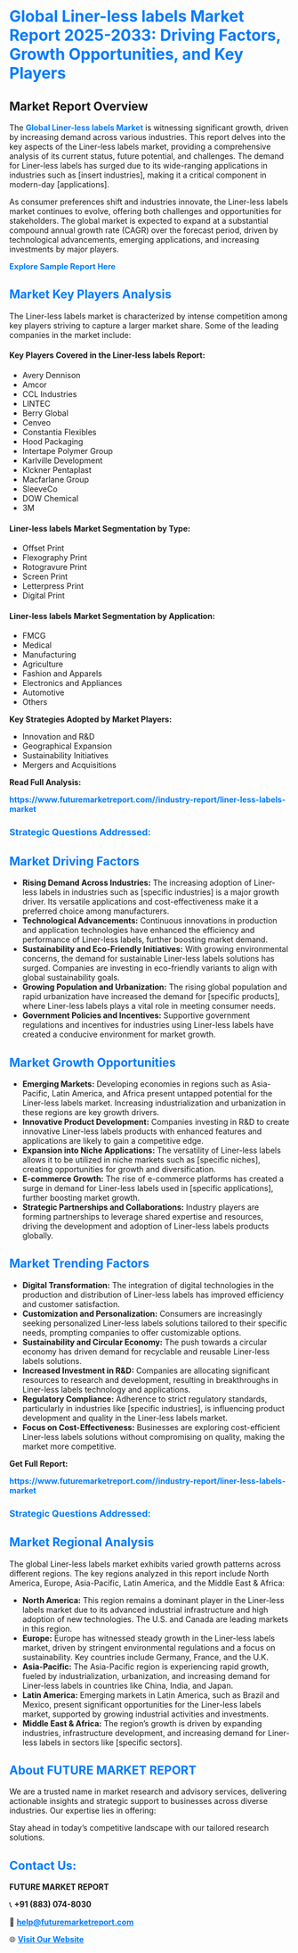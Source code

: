 <h1 style="color: #007BFF;">Global Liner-less labels Market Report 2025-2033: Driving Factors, Growth Opportunities, and Key Players</h1>

<section id="overview">
<h2>Market Report Overview</h2>
<p>The <a href="https://www.futuremarketreport.com//industry-report/liner-less-labels-market" style="color: #007BFF; text-decoration: none;"><strong>Global Liner-less labels Market</strong></a> is witnessing significant growth, driven by increasing demand across various industries. This report delves into the key aspects of the Liner-less labels market, providing a comprehensive analysis of its current status, future potential, and challenges. The demand for Liner-less labels has surged due to its wide-ranging applications in industries such as [insert industries], making it a critical component in modern-day [applications].</p>
<p>As consumer preferences shift and industries innovate, the Liner-less labels market continues to evolve, offering both challenges and opportunities for stakeholders. The global market is expected to expand at a substantial compound annual growth rate (CAGR) over the forecast period, driven by technological advancements, emerging applications, and increasing investments by major players.</p>
</section>

<section id="overview">
<p><a href="https://www.futuremarketreport.com//request-sample/reportId=55639" style="color: #007BFF; text-decoration: none;"><strong>Explore Sample Report Here</strong></a></p>
</section>

<section id="key-players">
<h2 style="color: #007BFF;">Market Key Players Analysis</h2>
<p>The Liner-less labels market is characterized by intense competition among key players striving to capture a larger market share. Some of the leading companies in the market include:</p>
<h4>Key Players Covered in the Liner-less labels Report:</h4>
<ul><li>Avery Dennison</li><li>Amcor</li><li>CCL Industries</li><li>LINTEC</li><li>Berry Global</li><li>Cenveo</li><li>Constantia Flexibles</li><li>Hood Packaging</li><li>Intertape Polymer Group</li><li>Karlville Development</li><li>Klckner Pentaplast</li><li>Macfarlane Group</li><li>SleeveCo</li><li>DOW Chemical</li><li>3M</li></ul>
<h4>Liner-less labels Market Segmentation by Type:</h4>
<ul><li>Offset Print</li><li>Flexography Print</li><li>Rotogravure Print</li><li>Screen Print</li><li>Letterpress Print</li><li>Digital Print</li></ul>

<h4>Liner-less labels Market Segmentation by Application:</h4>
<ul><li>FMCG</li><li>Medical</li><li>Manufacturing</li><li>Agriculture</li><li>Fashion and Apparels</li><li>Electronics and Appliances</li><li>Automotive</li><li>Others</li></ul>
<p><strong>Key Strategies Adopted by Market Players:</strong></p>
<ul>
<li>Innovation and R&D</li>
<li>Geographical Expansion</li>
<li>Sustainability Initiatives</li>
<li>Mergers and Acquisitions</li>
</ul>
</section>

<section>
<p><strong>Read Full Analysis: </strong></p><a href="https://www.futuremarketreport.com//industry-report/liner-less-labels-market" style="color: #007BFF; text-decoration: none;"><strong>https://www.futuremarketreport.com//industry-report/liner-less-labels-market</strong></a>
<h3 style="color: #007BFF;">Strategic Questions Addressed:</h3>
</section>

<section id="driving-factors">
<h2 style="color: #007BFF;">Market Driving Factors</h2>
<ul>
<li><strong>Rising Demand Across Industries:</strong> The increasing adoption of Liner-less labels in industries such as [specific industries] is a major growth driver. Its versatile applications and cost-effectiveness make it a preferred choice among manufacturers.</li>
<li><strong>Technological Advancements:</strong> Continuous innovations in production and application technologies have enhanced the efficiency and performance of Liner-less labels, further boosting market demand.</li>
<li><strong>Sustainability and Eco-Friendly Initiatives:</strong> With growing environmental concerns, the demand for sustainable Liner-less labels solutions has surged. Companies are investing in eco-friendly variants to align with global sustainability goals.</li>
<li><strong>Growing Population and Urbanization:</strong> The rising global population and rapid urbanization have increased the demand for [specific products], where Liner-less labels plays a vital role in meeting consumer needs.</li>
<li><strong>Government Policies and Incentives:</strong> Supportive government regulations and incentives for industries using Liner-less labels have created a conducive environment for market growth.</li>
</ul>
</section>

<section id="growth-opportunities">
<h2 style="color: #007BFF;">Market Growth Opportunities</h2>
<ul>
<li><strong>Emerging Markets:</strong> Developing economies in regions such as Asia-Pacific, Latin America, and Africa present untapped potential for the Liner-less labels market. Increasing industrialization and urbanization in these regions are key growth drivers.</li>
<li><strong>Innovative Product Development:</strong> Companies investing in R&D to create innovative Liner-less labels products with enhanced features and applications are likely to gain a competitive edge.</li>
<li><strong>Expansion into Niche Applications:</strong> The versatility of Liner-less labels allows it to be utilized in niche markets such as [specific niches], creating opportunities for growth and diversification.</li>
<li><strong>E-commerce Growth:</strong> The rise of e-commerce platforms has created a surge in demand for Liner-less labels used in [specific applications], further boosting market growth.</li>
<li><strong>Strategic Partnerships and Collaborations:</strong> Industry players are forming partnerships to leverage shared expertise and resources, driving the development and adoption of Liner-less labels products globally.</li>
</ul>
</section>

<section id="trending-factors">
<h2 style="color: #007BFF;">Market Trending Factors</h2>
<ul>
<li><strong>Digital Transformation:</strong> The integration of digital technologies in the production and distribution of Liner-less labels has improved efficiency and customer satisfaction.</li>
<li><strong>Customization and Personalization:</strong> Consumers are increasingly seeking personalized Liner-less labels solutions tailored to their specific needs, prompting companies to offer customizable options.</li>
<li><strong>Sustainability and Circular Economy:</strong> The push towards a circular economy has driven demand for recyclable and reusable Liner-less labels solutions.</li>
<li><strong>Increased Investment in R&D:</strong> Companies are allocating significant resources to research and development, resulting in breakthroughs in Liner-less labels technology and applications.</li>
<li><strong>Regulatory Compliance:</strong> Adherence to strict regulatory standards, particularly in industries like [specific industries], is influencing product development and quality in the Liner-less labels market.</li>
<li><strong>Focus on Cost-Effectiveness:</strong> Businesses are exploring cost-efficient Liner-less labels solutions without compromising on quality, making the market more competitive.</li>
</ul>
</section>

<section>
<p><strong>Get Full Report: </strong></p><a href="https://www.futuremarketreport.com//industry-report/liner-less-labels-market" style="color: #007BFF; text-decoration: none;"><strong>https://www.futuremarketreport.com//industry-report/liner-less-labels-market</strong></a>
<h3 style="color: #007BFF;">Strategic Questions Addressed:</h3>
</section>


<section id="regional-analysis">
<h2 style="color: #007BFF;">Market Regional Analysis</h2>
<p>The global Liner-less labels market exhibits varied growth patterns across different regions. The key regions analyzed in this report include North America, Europe, Asia-Pacific, Latin America, and the Middle East & Africa:</p>
<ul>
<li><strong>North America:</strong> This region remains a dominant player in the Liner-less labels market due to its advanced industrial infrastructure and high adoption of new technologies. The U.S. and Canada are leading markets in this region.</li>
<li><strong>Europe:</strong> Europe has witnessed steady growth in the Liner-less labels market, driven by stringent environmental regulations and a focus on sustainability. Key countries include Germany, France, and the U.K.</li>
<li><strong>Asia-Pacific:</strong> The Asia-Pacific region is experiencing rapid growth, fueled by industrialization, urbanization, and increasing demand for Liner-less labels in countries like China, India, and Japan.</li>
<li><strong>Latin America:</strong> Emerging markets in Latin America, such as Brazil and Mexico, present significant opportunities for the Liner-less labels market, supported by growing industrial activities and investments.</li>
<li><strong>Middle East & Africa:</strong> The region’s growth is driven by expanding industries, infrastructure development, and increasing demand for Liner-less labels in sectors like [specific sectors].</li>
</ul>
</section>

<footer>
<h2 style="color: #007BFF;">About FUTURE MARKET REPORT</h2>
<p>We are a trusted name in market research and advisory services, delivering actionable insights and strategic support to businesses across diverse industries. Our expertise lies in offering:</p>

<p>Stay ahead in today’s competitive landscape with our tailored research solutions.</p>

<h2 style="color: #007BFF;">Contact Us:</h2>
<p><strong>FUTURE MARKET REPORT</strong></p>
<p>📞 <strong>+91 (883) 074-8030</strong></p>
<p>📧 <strong><a href="mailto:help@futuremarketreport.com" style="color: #007BFF;">help@futuremarketreport.com</a></strong></p>
<p>🌐 <strong><a href="https://www.futuremarketreport.com/" style="color: #007BFF;">Visit Our Website</a></strong></p>
</footer>